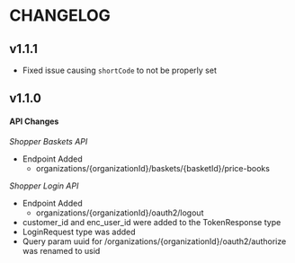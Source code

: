 # CHANGELOG

## v1.1.1
* Fixed issue causing `shortCode` to not be properly set

## v1.1.0
#### **API Changes**
*Shopper Baskets API*
 * Endpoint Added
    * organizations/{organizationId}/baskets/{basketId}/price-books

*Shopper Login API*
* Endpoint Added
    * organizations/{organizationId}/oauth2/logout
* customer_id and enc_user_id were added to the TokenResponse type
* LoginRequest type was added
* Query param uuid for /organizations/{organizationId}/oauth2/authorize was renamed to usid
